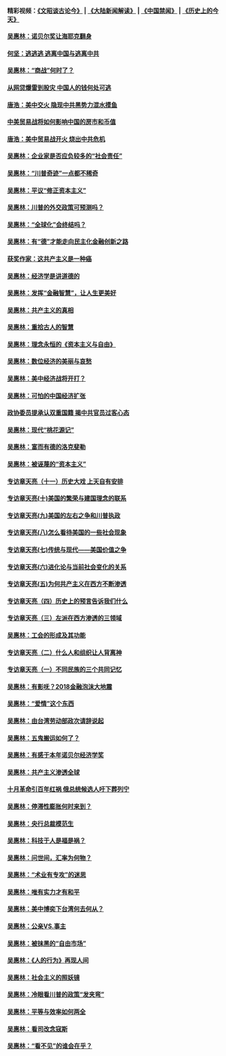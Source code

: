 #### 精彩视频：[《文昭谈古论今》](https://github.com/gfw-breaker/wenzhao/blob/master/README.md?t=12220931) | [《大陆新闻解读》](https://github.com/gfw-breaker/ntdtv-comedy/blob/master/README.md?t=12220931) | [《中国禁闻》](https://github.com/gfw-breaker/ntdtv-news/blob/master/README.md?t=12220931) | [《历史上的今天》](https://github.com/gfw-breaker/today-in-history/blob/master/README.md?t=12220931) 

#### [吴惠林：诺贝尔奖让海耶克翻身](../pages/nsc423/n10890049.md?t=12220931) 

#### [何坚：逃逃逃 逃离中国与逃离中共](../pages/nsc423/n10592891.md?t=12220931) 

#### [吴惠林：“商战”何时了？](../pages/nsc423/n10573558.md?t=12220931) 

#### [从网贷爆雷到股灾 中国人的钱何处可逃](../pages/nsc423/n10572800.md?t=12220931) 

#### [唐浩：美中交火 隐现中共黑势力混水摸鱼](../pages/nsc423/n10544040.md?t=12220931) 

#### [中美贸易战将如何影响中国的房市和币值](../pages/nsc423/n10543697.md?t=12220931) 

#### [唐浩：美中贸易战开火 烧出中共危机](../pages/nsc423/n10540126.md?t=12220931) 

#### [吴惠林：企业家是否应负较多的“社会责任”](../pages/nsc423/n10535022.md?t=12220931) 

#### [吴惠林：“川普奇迹”一点都不稀奇](../pages/nsc423/n10512808.md?t=12220931) 

#### [吴惠林：平议“修正资本主义”](../pages/nsc423/n10495724.md?t=12220931) 

#### [吴惠林：川普的外交政策可预测吗？](../pages/nsc423/n10462387.md?t=12220931) 

#### [吴惠林：“全球化”会终结吗？](../pages/nsc423/n10452838.md?t=12220931) 

#### [吴惠林：有“德”才能走向民主化金融创新之路](../pages/nsc423/n10432292.md?t=12220931) 

#### [获奖作家：这共产主义是一种癌](../pages/nsc423/n10431541.md?t=12220931) 

#### [吴惠林：经济学是讲道德的](../pages/nsc423/n10398014.md?t=12220931) 

#### [吴惠林：发挥“金融智慧”，让人生更美好](../pages/nsc423/n10375019.md?t=12220931) 

#### [吴惠林：共产主义的真相](../pages/nsc423/n10351394.md?t=12220931) 

#### [吴惠林：重拾古人的智慧](../pages/nsc423/n10337691.md?t=12220931) 

#### [吴惠林：理念永恒的《资本主义与自由》](../pages/nsc423/n10316274.md?t=12220931) 

#### [吴惠林：数位经济的美丽与哀愁](../pages/nsc423/n10292946.md?t=12220931) 

#### [吴惠林：美中经济战将开打？](../pages/nsc423/n10258825.md?t=12220931) 

#### [吴惠林：可怕的中国经济扩张](../pages/nsc423/n10219147.md?t=12220931) 

#### [政协委员提承认双重国籍 揭中共官员过客心态](../pages/nsc423/n10208809.md?t=12220931) 

#### [吴惠林：现代“桃花源记”](../pages/nsc423/n10185234.md?t=12220931) 

#### [吴惠林：富而有德的洛克斐勒](../pages/nsc423/n10142264.md?t=12220931) 

#### [吴惠林：被诬蔑的“资本主义”](../pages/nsc423/n10124816.md?t=12220931) 

#### [专访章天亮（十一）历史大戏 上天自有安排](../pages/nsc423/n10094905.md?t=12220931) 

#### [专访章天亮(十)美国的繁荣与建国理念的联系](../pages/nsc423/n10094899.md?t=12220931) 

#### [专访章天亮(九)美国的左右之争和川普执政](../pages/nsc423/n10094889.md?t=12220931) 

#### [专访章天亮(八)怎么看待美国的一些社会现象](../pages/nsc423/n10094857.md?t=12220931) 

#### [专访章天亮(七)传统与现代——美国价值之争](../pages/nsc423/n10093140.md?t=12220931) 

#### [专访章天亮(六)进化论与当前社会变化的关系](../pages/nsc423/n10092036.md?t=12220931) 

#### [专访章天亮(五)为何共产主义在西方不断渗透](../pages/nsc423/n10083620.md?t=12220931) 

#### [专访章天亮（四）历史上的预言告诉我们什么](../pages/nsc423/n10083606.md?t=12220931) 

#### [专访章天亮（三）左派在西方渗透的三领域](../pages/nsc423/n10081115.md?t=12220931) 

#### [吴惠林：工会的形成及其功能](../pages/nsc423/n10080633.md?t=12220931) 

#### [专访章天亮（二）什么人和组织让人背离神](../pages/nsc423/n10076637.md?t=12220931) 

#### [专访章天亮（一）不同民族的三个共同记忆](../pages/nsc423/n10074188.md?t=12220931) 

#### [吴惠林：有影呒？2018金融泡沫大地震](../pages/nsc423/n10040534.md?t=12220931) 

#### [吴惠林：“爱情”这个东西](../pages/nsc423/n10019423.md?t=12220931) 

#### [吴惠林：由台湾劳动部政次请辞说起](../pages/nsc423/n9979679.md?t=12220931) 

#### [吴惠林：五鬼搬运如何了？](../pages/nsc423/n9925338.md?t=12220931) 

#### [吴惠林：有感于本年诺贝尔经济学奖](../pages/nsc423/n9871883.md?t=12220931) 

#### [吴惠林：共产主义渗透全球](../pages/nsc423/n9812748.md?t=12220931) 

#### [十月革命引百年红祸 俄总统候选人吁下葬列宁](../pages/nsc423/n9810182.md?t=12220931) 

#### [吴惠林：停滞性膨胀何时来到？](../pages/nsc423/n9764136.md?t=12220931) 

#### [吴惠林：央行总裁模范生](../pages/nsc423/n9728134.md?t=12220931) 

#### [吴惠林：科技于人是福是祸？](../pages/nsc423/n9672982.md?t=12220931) 

#### [吴惠林：问世间，汇率为何物？](../pages/nsc423/n9621788.md?t=12220931) 

#### [吴惠林：“术业有专攻”的迷思](../pages/nsc423/n9580363.md?t=12220931) 

#### [吴惠林：唯有实力才有和平](../pages/nsc423/n9529599.md?t=12220931) 

#### [吴惠林：美中博奕下台湾何去何从？](../pages/nsc423/n9483598.md?t=12220931) 

#### [吴惠林：公亲VS.事主](../pages/nsc423/n9425637.md?t=12220931) 

#### [吴惠林：被抹黑的“自由市场”](../pages/nsc423/n9351545.md?t=12220931) 

#### [吴惠林：《人的行为》再现人间](../pages/nsc423/n9296339.md?t=12220931) 

#### [吴惠林：社会主义的照妖镜](../pages/nsc423/n9243460.md?t=12220931) 

#### [吴惠林：冷眼看川普的政策“发夹弯”](../pages/nsc423/n9120684.md?t=12220931) 

#### [吴惠林：平等与效率如何两全](../pages/nsc423/n9075430.md?t=12220931) 

#### [吴惠林：看司改念寇斯](../pages/nsc423/n9024915.md?t=12220931) 

#### [吴惠林：“看不见”的谁会在乎？](../pages/nsc423/n8977488.md?t=12220931) 

